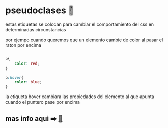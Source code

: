 # pseudoclases 🎏

estas etiquetas se colocan para cambiar el comportamiento del css en determinadas circunstancias

por ejempo cuando queremos que un elemento cambie de color al pasar el raton por encima

```css

p{
    color: red;
}

p:hover{
    color: blue;
}

```

la etiqueta hover cambiara las propiedades del elemento al que apunta cuando el puntero pase por encima

## mas info aqui ➡️ [👀](https://www.w3schools.com/css/css_pseudo_classes.asp)
